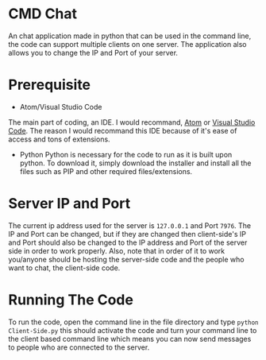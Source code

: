 # CMD Chat
An chat application made in python that can be used in the command line, the code can support multiple clients on one server. The application also allows you to change the IP and Port of your server.

# Prerequisite

- Atom/Visual Studio Code

The main part of coding, an IDE. I would recommand, [Atom](https://github.com/atom) or [Visual Studio Code](https://github.com/microsoft/vscode). The reason I would recommand this IDE because of it's ease of access and tons of extensions.

- Python
Python is necessary for the code to run as it is built upon python. To download it, simply download the installer and install all the files such as PIP and other required files/extensions. 

# Server IP and Port
The current ip address used for the server is ```127.0.0.1``` and Port ```7976```. The IP and Port can be changed, but if they are changed then client-side's IP and Port should also be changed to the IP address and Port of the server side in order to work properly. Also, note that in order of it to work you/anyone should be hosting the server-side code and the people who want to chat, the client-side code.

# Running The Code
To run the code, open the command line in the file directory and type ```python Client-Side.py``` this should activate the code and turn your command line to the client based command line which means you can now send messages to people who are connected to the server.
